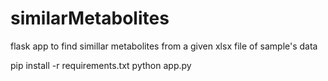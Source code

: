 # similarMetabolites
flask app to find simillar metabolites from a given xlsx file of sample's data

pip install -r requirements.txt
python app.py
